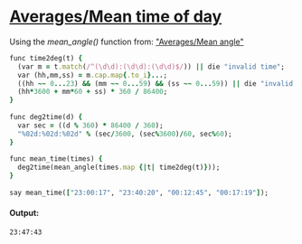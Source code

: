 [1]: http://rosettacode.org/wiki/Averages/Mean_time_of_day

# [Averages/Mean time of day][1]

Using the *mean_angle()* function from: ["Averages/Mean angle"](http://rosettacode.org/wiki/Averages/Mean_angle#Sidef)

```ruby
func time2deg(t) {
  (var m = t.match(/^(\d\d):(\d\d):(\d\d)$/)) || die "invalid time";
  var (hh,mm,ss) = m.cap.map{.to_i}...;
  ((hh ~~ 0...23) && (mm ~~ 0...59) && (ss ~~ 0...59)) || die "invalid time";
  (hh*3600 + mm*60 + ss) * 360 / 86400;
}
 
func deg2time(d) {
  var sec = ((d % 360) * 86400 / 360);
  "%02d:%02d:%02d" % (sec/3600, (sec%3600)/60, sec%60);
}
 
func mean_time(times) {
  deg2time(mean_angle(times.map {|t| time2deg(t)}));
}
 
say mean_time(["23:00:17", "23:40:20", "00:12:45", "00:17:19"]);
```

#### Output:
```
23:47:43
```